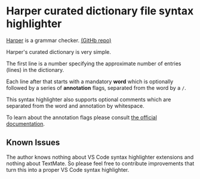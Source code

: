 # Harper curated dictionary file syntax highlighter

[Harper](https://writewithharper.com/) is a grammar checker. [(GitHb repo)](https://github.com/Automattic/harper)

Harper's curated dictionary is very simple.

The first line is a number specifying the approximate number of entries (lines) in the dictionary.

Each line after that starts with a mandatory **word** which is optionally followed by a series of **annotation** flags, separated from the word by a `/`.

This syntax highlighter also supports optional comments which are separated from the word and annotation by whitespace.

To learn about the annotation flags please consult [the official documentation](https://writewithharper.com/docs/contributors/dictionary).

## Known Issues

The author knows nothing about VS Code syntax highlighter extensions and nothing about TextMate. So please feel free to contribute improvements that turn this into a proper VS Code syntax highlighter.
